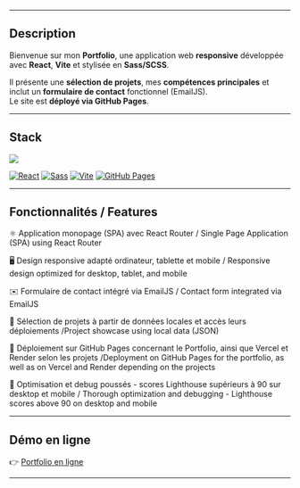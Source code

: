 


---

## Description
Bienvenue sur mon **Portfolio**, une application web **responsive** développée avec **React**, **Vite** et stylisée en **Sass/SCSS**.  

Il présente une **sélection de projets**, mes **compétences principales** et inclut un **formulaire de contact** fonctionnel (EmailJS).  
Le site est **déployé via GitHub Pages**.


---
## Stack

 <img src="https://skillicons.dev/icons?i=react,js,sass,css,html,vite,github,githubactions" />
 
[![React](https://img.shields.io/badge/React-18.0.0-61DAFB?logo=react&logoColor=white)](https://reactjs.org/) 
[![Sass](https://img.shields.io/badge/Sass/SCSS-CC6699?logo=sass&logoColor=white)](https://sass-lang.com/)
[![Vite](https://img.shields.io/badge/Vite-4.0-646CFF?logo=vite&logoColor=white)](https://vitejs.dev/) 
[![GitHub Pages](https://img.shields.io/badge/Déployé-GitHub%20Pages-181717?logo=github)](https://ton-utilisateur.github.io/ton-repo)


---
## Fonctionnalités / Features
⚛️ Application monopage (SPA) avec React Router /  Single Page Application (SPA) using React Router

🖥️ Design responsive adapté ordinateur, tablette et mobile / Responsive design optimized for desktop, tablet, and mobile

✉️ Formulaire de contact intégré via EmailJS /  Contact form integrated via EmailJS

📂 Sélection de projets à partir de données locales et accès leurs déploiements /Project showcase using local data (JSON)

🚀 Déploiement sur GitHub Pages concernant le Portfolio, ainsi que Vercel et Render selon les projets  /Deployment on GitHub Pages for the portfolio, as well as on Vercel and Render depending on the projects

🔧 Optimisation et debug poussés - scores Lighthouse supérieurs à 90 sur desktop et mobile / Thorough optimization and debugging - Lighthouse scores above 90 on desktop and mobile



---

## Démo en ligne
👉 [Portfolio en ligne](https://baptfr.github.io/portfolio/)

---

